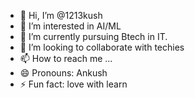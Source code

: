 - 👋 Hi, I’m @1213kush
- 👀 I’m interested in AI/ML
- 🌱 I’m currently pursuing Btech in IT.
- 💞️ I’m looking to collaborate with techies 
- 📫 How to reach me ...
- 😄 Pronouns: Ankush
- ⚡ Fun fact: love with learn



<!---
1213kush/1213kush is a ✨ special ✨ repository because its `README.md` (this file) appears on your GitHub profile.
Requiremts :- Colab,Jupitir 
Certainly! Here are a few lines about projects involving GAN (Generative Adversarial Networks) for anime face generation:

1. **Introduction to Anime Face Generation with GANs:**
   GANs have revolutionized the field of computer vision by enabling the generation of highly realistic images. One particularly exciting application is the generation of anime faces, where GAN models are trained on extensive datasets of anime characters to create new, unique faces that closely mimic the style of the original artwork.

2. **Popular Anime Face Generation Projects:**
   - **StyleGAN for Anime Faces:** StyleGAN, developed by NVIDIA, has been adapted for anime face generation by training on large anime datasets. It allows for the manipulation of various facial attributes, resulting in high-quality, customizable anime characters.
   - **AnimeGAN:** AnimeGAN is a project specifically tailored to generate anime-style images. It leverages the power of GANs to transform real-world photos into anime-style artwork, providing a fun and engaging tool for artists and enthusiasts.
   - **DeepAnime:** DeepAnime uses advanced GAN architectures to create novel anime characters. By fine-tuning models on diverse anime datasets, it produces a wide range of faces with different expressions, hairstyles, and accessories.

3. **Applications of GAN-Generated Anime Faces:**
   GAN-generated anime faces have numerous applications in the entertainment and creative industries. They can be used for character design in video games, animation projects, and comics. Additionally, these models offer a powerful tool for artists looking to experiment with new styles and character concepts without the need for extensive manual drawing.

4. **Technical Challenges and Innovations:**
   Developing GAN models for anime face generation involves several technical challenges, including ensuring the coherence and consistency of facial features, handling different art styles, and maintaining high resolution. Innovations in network architecture, loss functions, and data augmentation have significantly improved the quality and diversity of generated faces.

5. **Future Directions:**
   The future of GAN-based anime face generation looks promising, with ongoing research aimed at enhancing the realism and controllability of generated images. Future advancements may include more sophisticated style transfer techniques, better integration with animation pipelines, and improved user interfaces for interactive character creation.

By leveraging GANs for anime face generation, we are not only pushing the boundaries of AI in art but also opening new avenues for creativity and innovation in digital content creation.
